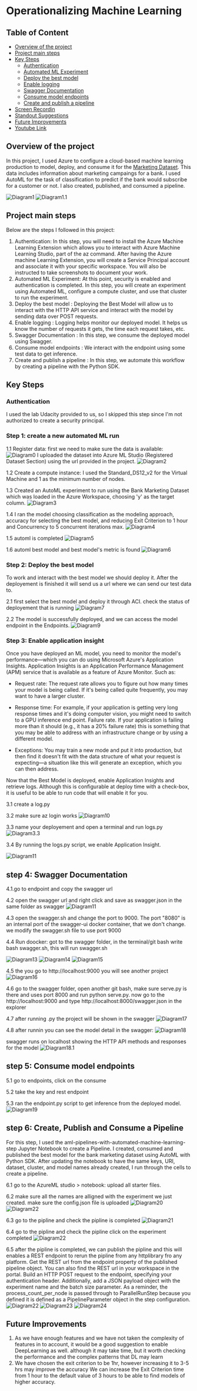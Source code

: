 # Operationalizing Machine Learning

## Table of Content
* [Overview of the project](#overview)
* [Project main steps](#Project_main_steps)
* [Key Steps](#architectural-diagram)
    * [Authentication](#authentication)
    * [Automated ML Experiment](#automated-ml-experiment)
    * [Deploy the best model](#deploy-the-best-model)
    * [Enable logging](#enable-logging)
    * [Swagger Documentation](#swagger-documentation)
    * [Consume model endpoints](#consume-model-endpoints)
    * [Create and publish a pipeline](#create-and-publish-a-pipeline)
* [Screen Recordin](#screen-recording)
* [Standout Suggestions](#standout-suggestions)
* [Future Improvements](#Future_Improvements)
* [Youtube Link](https://www.youtube.com/watch?v=1K_T7O9KjQs)

## Overview of the project
In this project, I used Azure to configure a cloud-based machine learning production to model, deploy, and consume it for the [Marketing Dataset](https://automlsamplenotebookdata.blob.core.windows.net/automl-sample-notebook-data/bankmarketing_train.csv). This data includes information about marketing campaings for a bank. I used AutoML for the task of classification to predict if the bank would subscribe for a customer or not. I also created, published, and consumed a pipeline.  




![Diagram1]( Images/1.archituectureDiag.PNG "process flow diagram") 
![Diagram1.1]( Images/arch.PNG "Architectural Diagram") 




## Project main steps
Below are the steps I followed in this project:

1. Authentication: In this step, you will need to install the Azure Machine Learning Extension which allows you to interact with Azure Machine Learning Studio, part of the az command. After having the Azure machine Learning Extension, you will create a Service Principal account and associate it with your specific workspace. You will also be instructed to take screenshots to document your work.
2. Automated ML Experiment: At this point, security is enabled and authentication is completed. In this step, you will create an experiment using Automated ML, configure a compute cluster, and use that cluster to run the experiment.
3. Deploy the best model : Deploying the Best Model will allow us to interact with the HTTP API service and interact with the model by sending data over POST requests.
4. Enable logging : Logging helps monitor our deployed model. It helps us know the number of requests it gets, the time each request takes, etc.
5. Swagger Documentation : In this step, we consume the deployed model using Swagger.
6. Consume model endpoints : We interact with the endpoint using some test data to get inference.
7. Create and publish a pipeline : In this step, we automate this workflow by creating a pipeline with the Python SDK.

 ## Key Steps
 
 ### Authentication
 I used the lab Udacity provided to us, so I skipped this step since I'm not authorized to create a security principal.

### Step 1: create a new automated ML run


1.1 Register data: 
first we need to make sure the data is available:
![Diagram0]( Images/0.datascreenshot.PNG "Register data")
I uploaded the dataset into Azure ML Studio (Registered Dataset Section) using the url provided in the project. 
![Diagram2]( Images/2.bankdata.PNG "Register data")

1.2 Create a compute instance: I used the Standard_DS12_v2 for the Virtual Machine and 1 as the minimum number of nodes.

1.3 Created an AutoML experiment to run using the Bank Marketing Dataset which was loaded in the Azure Workspace, choosing 'y' as the target column. 
![Diagram3]( Images/3.autoMLcreation.PNG "Creating AutoML") 

1.4 I ran the model choosing classification as the modeling approach, accuracy for selecting the best model, and reducing Exit Criterion to 1 hour and Concurrency to 5 concurrent iterations max. 
![Diagram4]( Images/4.automl_experiment_running.PNG "Automl experiment running")

1.5 automl is completed 
![Diagram5]( Images/5.automl_experiment_completed.PNG "Automl experiment completed")

1.6 automl best model and best model's metric is found
![Diagram6]( Images/6.automl_metric_of_bestModel.PNG "Automl experiment best model")



### Step 2: Deploy the best model
To work and interact with the best model we should deploy it. After the deployement is finished it will send us a url where we can send our test data to.

2.1 first select the best model and deploy it through ACI. check the status of deployement that is running 
![Diagram7]( Images/7.deployementsuccessed.PNG "deploy best model")
 
2.2 The model is successfully deployed, and we can access the model endpoint in the Endpoints. 
![Diagram9]( Images/9.endpointaftetdeployementsuccessed.PNG "deployement completed, check the endpoint") 


### Step 3: Enable application insight
Once you have deployed an ML model, you need to monitor the model's performance—which you can do using Microsoft Azure's Application Insights. Application Insights is an Application Performance Management (APM) service that is available as a feature of Azure Monitor. Such as:

- Request rate: The request rate allows you to figure out how many times your model is being called. If it's being called quite frequently, you may want to have a larger cluster.

- Response time: For example, if your application is getting very long response times and it's doing computer vision, you might need to switch to a GPU inference end point.
Failure rate. If your application is failing more than it should (e.g., it has a 20% failure rate) this is something that you may be able to address with an infrastructure change or by using a different model.

- Exceptions: You may train a new mode and put it into production, but then find it doesn't fit with the data structure of what your request is expecting—a situation like this will generate an exception, which you can then address.

Now that the Best Model is deployed, enable Application Insights and retrieve logs. Although this is configurable at deploy time with a check-box, it is useful to be able to run code that will enable it for you.

3.1 create a log.py

3.2  make sure az login works 
![Diagram10](  Images/10.ranlogs.PNG   "Run the log") 

3.3 name your deployement and open a terminal and run logs.py
![Diagram3.3](  Images/log1.PNG   "Run logs.py - Application insight is enabled") 

 

3.4 By running the logs.py script, we enable Application Insight.
 
![Diagram11](  Images/log2.PNG    "Application insight is enabled") 

## step 4: Swagger Documentation
4.1.go to endpoint and copy the swagger url

4.2 open the swagger url and right click and save as swagger.json in the same folder as swagger 
![Diagram11](  Images/12.swagger2.PNG  "open swagger url") 

4.3 open the swagger.sh and change the port to 9000. The port "8080" is an internal port of the swagger-ui docker container, that we don't change. we modify the swagger.sh file to use port 9000

4.4 Run doocker: got to the swagger folder, in the terminal/git bash write bash swagger.sh, this will run swagger.sh 

![Diagram13](  Images/13.swagger.sh%20ran1.PNG   "running swagger.sh1") 
![Diagram14](  Images/14.swagger.sh%20ran2.PNG   "running swagger.sh2") 
![Diagram15](  Images/15.docker%20has%20been%20created.PNG   "15.docker has been created") 

4.5 the you go to http://localhost:9000 you will see another project 
![Diagram16](  Images/16.localhost9000.PNG  "localhost9000") 

4.6 go to the swagger folder, open another git bash, make sure serve.py is there and uses port 8000 and run python serve.py. now go to the http://localhost:9000 and type http://localhost:8000/swagger.json in the explorer 

4.7 after running .py the project will be shown in the swagger 
![Diagram17](  Images/17.after%20runing%20.PNG  "project in the swagger") 

4.8 after runnin you can see the model detail in the swagger:
![Diagram18](  Images/18.%20model%20detail%20in%20swagger.PNG  "project in the swagger") 

swagger runs on localhost showing the HTTP API methods and responses for the model 
![Diagram18.1](  Images/API%20response.PNG  "swagger runs on localhost ") 

## step 5: Consume model endpoints

5.1 go to endpoints, click on the consume

5.2 take the key and rest endpoint

5.3 ran the endpoint.py script to get inference from the deployed model.
![Diagram19](  Images/19.%20endpoint%20run.PNG  "project in the swagger")  

 
## step 6: Create, Publish and Consume a Pipeline
For this step, I used the aml-pipelines-with-automated-machine-learning-step Jupyter Notebook to create a Pipeline. I created, consumed and published the best model for the bank marketing dataset using AutoML with Python SDK. After updating the notebook to have the same keys, URI, dataset, cluster, and model names already created, I run through the cells to create a pipeline.

6.1 go to the AzureML studio > notebook: upload all starter files. 
 
6.2 make sure all the names are alligned with the experiment we just created. make sure the config.json file is uploaded
![Diagram20](  Images/20.rundetailspipline.PNG  "run pipline and show details")
![Diagram22](  Images/piplinecreated.PNG  "pipline created") 

6.3 go to the pipline and check the pipline is completed 
![Diagram21](  Images/21.piplinecompleted.PNG  "piplinecompleted")
 
6.4 go to the pipline and check the pipline click on the experiment completed 
![Diagram22](  Images/21.piplineexperimentcompleted.PNG  "piplineexperimentcompleted")
 
6.5 after the pipline is completed, we can publish the pipline and this will enables a REST endpoint to rerun the pipline from any httplibrary fro any platform. 
Get the REST url from the endpoint property of the published pipeline object. You can also find the REST url in your workspace in the portal. Build an HTTP POST request to the endpoint, specifying your authentication header. Additionally, add a JSON payload object with the experiment name and the batch size parameter. As a reminder, the process_count_per_node is passed through to ParallelRunStep because you defined it is defined as a PipelineParameter object in the step configuration.
![Diagram22]( Images/restEndpoint.PNG  "rest endpoint completed")
![Diagram23]( Images/piplinenedpoint.PNG "piplinene endpoint")
![Diagram24]( Images/piplineactive.PNG "piplinene active")

## Future Improvements
1. As we have enough features and we have not taken the complexity of features in to account, it would be a good suggestion to enable DeepLearning as well. although it may take time, but it worth checking the performance and the complex patterns that DL may learn
2. We have chosen the exit criterion to be 1hr, however increasing it to 3-5 hrs may improve the accuracy
We can increase the Exit Criterion time from 1 hour to the default value of 3 hours to be able to find models of higher accuracy.



